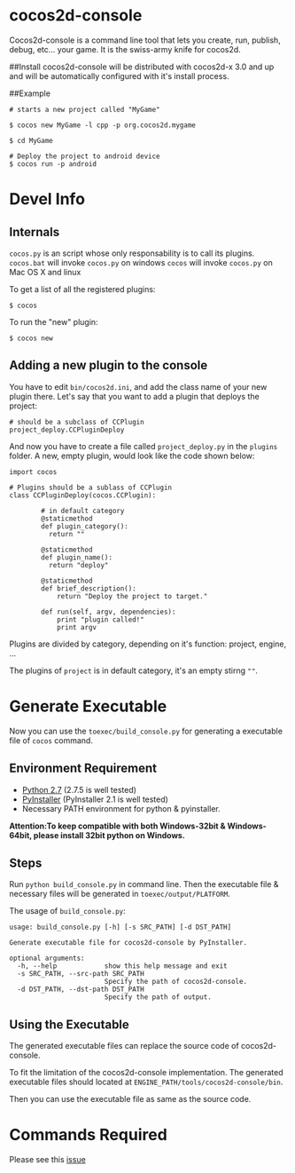 # cocos2d-console

Cocos2d-console is a command line tool that lets you create, run, publish, debug, etc… your game. It is the swiss-army knife for cocos2d.

##Install
cocos2d-console will be distributed with cocos2d-x 3.0 and up and will be automatically configured with it's install process.


##Example
```
# starts a new project called "MyGame"

$ cocos new MyGame -l cpp -p org.cocos2d.mygame

$ cd MyGame

# Deploy the project to android device
$ cocos run -p android

```

# Devel Info

## Internals

`cocos.py` is an script whose only responsability is to call its plugins.
`cocos.bat` will invoke `cocos.py` on windows
`cocos` will invoke `cocos.py` on Mac OS X and linux

To get a list of all the registered plugins:

```
$ cocos
```

To run the "new" plugin:

```
$ cocos new
```

## Adding a new plugin to the console

You have to edit `bin/cocos2d.ini`, and add the class name of your new plugin there. Let's say that you want to add a plugin that deploys the project:


```
# should be a subclass of CCPlugin
project_deploy.CCPluginDeploy
```

And now you have to create a file called `project_deploy.py` in the `plugins` folder.
A new, empty plugin, would look like the code shown below:

```
import cocos

# Plugins should be a sublass of CCPlugin
class CCPluginDeploy(cocos.CCPlugin):

		# in default category
        @staticmethod
        def plugin_category():
          return ""

        @staticmethod
        def plugin_name():
          return "deploy"

        @staticmethod
        def brief_description():
            return "Deploy the project to target."

        def run(self, argv, dependencies):
            print "plugin called!"
            print argv

```

Plugins are divided by category, depending on it's function: project, engine, ...

The plugins of `project` is in default category, it's an empty stirng `""`.

# Generate Executable

Now you can use the `toexec/build_console.py` for generating a executable file of `cocos` command.

## Environment Requirement

* [Python 2.7](https://www.python.org) (2.7.5 is well tested)
* [PyInstaller](https://pypi.python.org/pypi/PyInstaller) (PyInstaller 2.1 is well tested)
* Necessary PATH environment for python & pyinstaller.

__Attention:To keep compatible with both Windows-32bit & Windows-64bit, please install 32bit python on Windows.__

## Steps

Run `python build_console.py` in command line. Then the executable file & necessary files will be generated in `toexec/output/PLATFORM`.

The usage of `build_console.py`:

```
usage: build_console.py [-h] [-s SRC_PATH] [-d DST_PATH]

Generate executable file for cocos2d-console by PyInstaller.

optional arguments:
  -h, --help            show this help message and exit
  -s SRC_PATH, --src-path SRC_PATH
                        Specify the path of cocos2d-console.
  -d DST_PATH, --dst-path DST_PATH
                        Specify the path of output.
```

## Using the Executable

The generated executable files can replace the source code of cocos2d-console.

To fit the limitation of the cocos2d-console implementation. The generated executable files should located at `ENGINE_PATH/tools/cocos2d-console/bin`.

Then you can use the executable file as same as the source code.

# Commands Required

Please see this [issue](https://github.com/cocos2d/cocos2d-console/issues/27)
